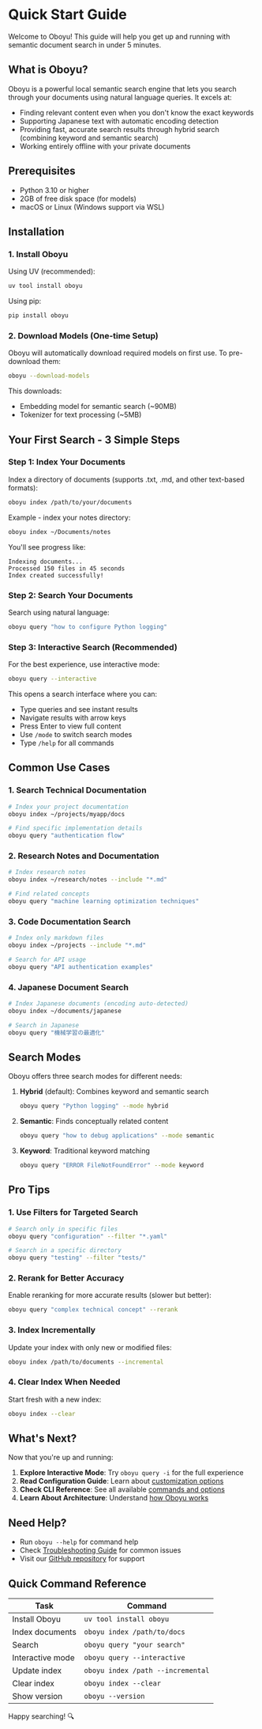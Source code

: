 # Quick Start Guide

Welcome to Oboyu! This guide will help you get up and running with semantic document search in under 5 minutes.

## What is Oboyu?

Oboyu is a powerful local semantic search engine that lets you search through your documents using natural language queries. It excels at:
- Finding relevant content even when you don't know the exact keywords
- Supporting Japanese text with automatic encoding detection
- Providing fast, accurate search results through hybrid search (combining keyword and semantic search)
- Working entirely offline with your private documents

## Prerequisites

- Python 3.10 or higher
- 2GB of free disk space (for models)
- macOS or Linux (Windows support via WSL)

## Installation

### 1. Install Oboyu

Using UV (recommended):
```bash
uv tool install oboyu
```

Using pip:
```bash
pip install oboyu
```

### 2. Download Models (One-time Setup)

Oboyu will automatically download required models on first use. To pre-download them:

```bash
oboyu --download-models
```

This downloads:
- Embedding model for semantic search (~90MB)
- Tokenizer for text processing (~5MB)

## Your First Search - 3 Simple Steps

### Step 1: Index Your Documents

Index a directory of documents (supports .txt, .md, and other text-based formats):

```bash
oboyu index /path/to/your/documents
```

Example - index your notes directory:
```bash
oboyu index ~/Documents/notes
```

You'll see progress like:
```
Indexing documents...
Processed 150 files in 45 seconds
Index created successfully!
```

### Step 2: Search Your Documents

Search using natural language:

```bash
oboyu query "how to configure Python logging"
```

### Step 3: Interactive Search (Recommended)

For the best experience, use interactive mode:

```bash
oboyu query --interactive
```

This opens a search interface where you can:
- Type queries and see instant results
- Navigate results with arrow keys
- Press Enter to view full content
- Use `/mode` to switch search modes
- Type `/help` for all commands

## Common Use Cases

### 1. Search Technical Documentation
```bash
# Index your project documentation
oboyu index ~/projects/myapp/docs

# Find specific implementation details
oboyu query "authentication flow"
```

### 2. Research Notes and Documentation
```bash
# Index research notes
oboyu index ~/research/notes --include "*.md"

# Find related concepts
oboyu query "machine learning optimization techniques"
```

### 3. Code Documentation Search
```bash
# Index only markdown files
oboyu index ~/projects --include "*.md"

# Search for API usage
oboyu query "API authentication examples"
```

### 4. Japanese Document Search
```bash
# Index Japanese documents (encoding auto-detected)
oboyu index ~/documents/japanese

# Search in Japanese
oboyu query "機械学習の最適化"
```

## Search Modes

Oboyu offers three search modes for different needs:

1. **Hybrid** (default): Combines keyword and semantic search
   ```bash
   oboyu query "Python logging" --mode hybrid
   ```

2. **Semantic**: Finds conceptually related content
   ```bash
   oboyu query "how to debug applications" --mode semantic
   ```

3. **Keyword**: Traditional keyword matching
   ```bash
   oboyu query "ERROR FileNotFoundError" --mode keyword
   ```

## Pro Tips

### 1. Use Filters for Targeted Search
```bash
# Search only in specific files
oboyu query "configuration" --filter "*.yaml"

# Search in a specific directory
oboyu query "testing" --filter "tests/"
```

### 2. Rerank for Better Accuracy
Enable reranking for more accurate results (slower but better):
```bash
oboyu query "complex technical concept" --rerank
```

### 3. Index Incrementally
Update your index with only new or modified files:
```bash
oboyu index /path/to/documents --incremental
```

### 4. Clear Index When Needed
Start fresh with a new index:
```bash
oboyu index --clear
```

## What's Next?

Now that you're up and running:

1. **Explore Interactive Mode**: Try `oboyu query -i` for the full experience
2. **Read Configuration Guide**: Learn about [customization options](configuration.md)
3. **Check CLI Reference**: See all available [commands and options](cli.md)
4. **Learn About Architecture**: Understand [how Oboyu works](architecture.md)

## Need Help?

- Run `oboyu --help` for command help
- Check [Troubleshooting Guide](troubleshooting.md) for common issues
- Visit our [GitHub repository](https://github.com/sonesuke/oboyu) for support

## Quick Command Reference

| Task | Command |
|------|---------|
| Install Oboyu | `uv tool install oboyu` |
| Index documents | `oboyu index /path/to/docs` |
| Search | `oboyu query "your search"` |
| Interactive mode | `oboyu query --interactive` |
| Update index | `oboyu index /path --incremental` |
| Clear index | `oboyu index --clear` |
| Show version | `oboyu --version` |

Happy searching! 🔍